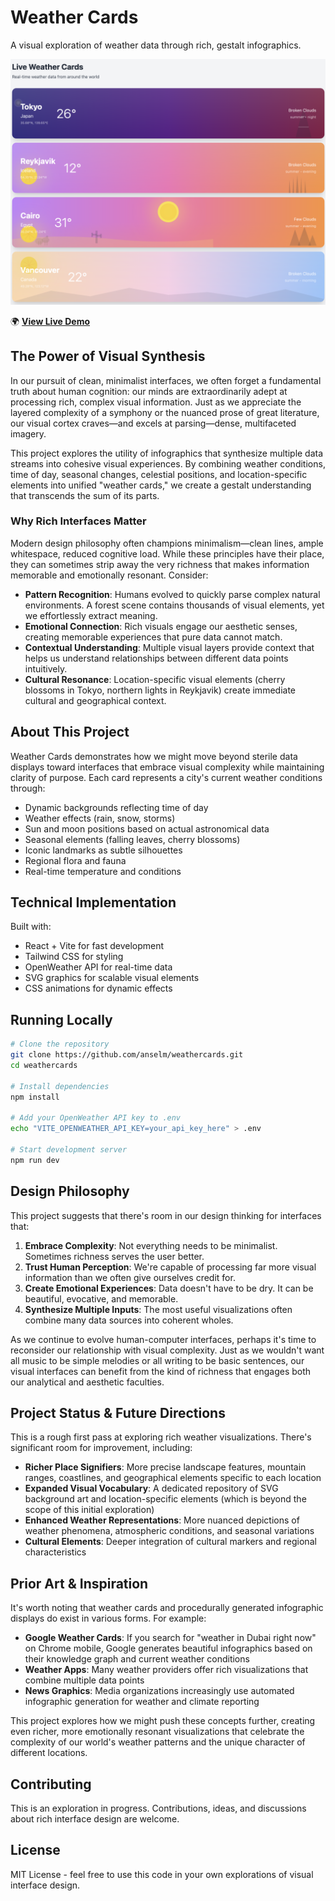 # Weather Cards

A visual exploration of weather data through rich, gestalt infographics.

![Weather Cards Example](example.png)

🌍 **[View Live Demo](https://anselm.github.io/weathercards)**

## The Power of Visual Synthesis

In our pursuit of clean, minimalist interfaces, we often forget a fundamental truth about human cognition: our minds are extraordinarily adept at processing rich, complex visual information. Just as we appreciate the layered complexity of a symphony or the nuanced prose of great literature, our visual cortex craves—and excels at parsing—dense, multifaceted imagery.

This project explores the utility of infographics that synthesize multiple data streams into cohesive visual experiences. By combining weather conditions, time of day, seasonal changes, celestial positions, and location-specific elements into unified "weather cards," we create a gestalt understanding that transcends the sum of its parts.

### Why Rich Interfaces Matter

Modern design philosophy often champions minimalism—clean lines, ample whitespace, reduced cognitive load. While these principles have their place, they can sometimes strip away the very richness that makes information memorable and emotionally resonant. Consider:

- **Pattern Recognition**: Humans evolved to quickly parse complex natural environments. A forest scene contains thousands of visual elements, yet we effortlessly extract meaning.
- **Emotional Connection**: Rich visuals engage our aesthetic senses, creating memorable experiences that pure data cannot match.
- **Contextual Understanding**: Multiple visual layers provide context that helps us understand relationships between different data points intuitively.
- **Cultural Resonance**: Location-specific visual elements (cherry blossoms in Tokyo, northern lights in Reykjavik) create immediate cultural and geographical context.

## About This Project

Weather Cards demonstrates how we might move beyond sterile data displays toward interfaces that embrace visual complexity while maintaining clarity of purpose. Each card represents a city's current weather conditions through:

- Dynamic backgrounds reflecting time of day
- Weather effects (rain, snow, storms)
- Sun and moon positions based on actual astronomical data
- Seasonal elements (falling leaves, cherry blossoms)
- Iconic landmarks as subtle silhouettes
- Regional flora and fauna
- Real-time temperature and conditions

## Technical Implementation

Built with:
- React + Vite for fast development
- Tailwind CSS for styling
- OpenWeather API for real-time data
- SVG graphics for scalable visual elements
- CSS animations for dynamic effects

## Running Locally

```bash
# Clone the repository
git clone https://github.com/anselm/weathercards.git
cd weathercards

# Install dependencies
npm install

# Add your OpenWeather API key to .env
echo "VITE_OPENWEATHER_API_KEY=your_api_key_here" > .env

# Start development server
npm run dev
```

## Design Philosophy

This project suggests that there's room in our design thinking for interfaces that:

1. **Embrace Complexity**: Not everything needs to be minimalist. Sometimes richness serves the user better.
2. **Trust Human Perception**: We're capable of processing far more visual information than we often give ourselves credit for.
3. **Create Emotional Experiences**: Data doesn't have to be dry. It can be beautiful, evocative, and memorable.
4. **Synthesize Multiple Inputs**: The most useful visualizations often combine many data sources into coherent wholes.

As we continue to evolve human-computer interfaces, perhaps it's time to reconsider our relationship with visual complexity. Just as we wouldn't want all music to be simple melodies or all writing to be basic sentences, our visual interfaces can benefit from the kind of richness that engages both our analytical and aesthetic faculties.

## Project Status & Future Directions

This is a rough first pass at exploring rich weather visualizations. There's significant room for improvement, including:

- **Richer Place Signifiers**: More precise landscape features, mountain ranges, coastlines, and geographical elements specific to each location
- **Expanded Visual Vocabulary**: A dedicated repository of SVG background art and location-specific elements (which is beyond the scope of this initial exploration)
- **Enhanced Weather Representations**: More nuanced depictions of weather phenomena, atmospheric conditions, and seasonal variations
- **Cultural Elements**: Deeper integration of cultural markers and regional characteristics

## Prior Art & Inspiration

It's worth noting that weather cards and procedurally generated infographic displays do exist in various forms. For example:

- **Google Weather Cards**: If you search for "weather in Dubai right now" on Chrome mobile, Google generates beautiful infographics based on their knowledge graph and current weather conditions
- **Weather Apps**: Many weather providers offer rich visualizations that combine multiple data points
- **News Graphics**: Media organizations increasingly use automated infographic generation for weather and climate reporting

This project explores how we might push these concepts further, creating even richer, more emotionally resonant visualizations that celebrate the complexity of our world's weather patterns and the unique character of different locations.

## Contributing

This is an exploration in progress. Contributions, ideas, and discussions about rich interface design are welcome.

## License

MIT License - feel free to use this code in your own explorations of visual interface design.
